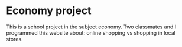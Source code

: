 # Economy project

This is a school project in the subject economy. 
Two classmates and I programmed this website about: online shopping vs shopping in local stores. 
